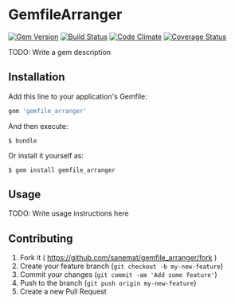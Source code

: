 # GemfileArranger

[![Gem Version](http://img.shields.io/gem/v/gemfile_arranger.svg?style=flat)](http://badge.fury.io/rb/gemfile_arranger)
[![Build Status](http://img.shields.io/travis/sanemat/gemfile_arranger/master.svg?style=flat)](https://travis-ci.org/sanemat/gemfile_arranger)
[![Code Climate](http://img.shields.io/codeclimate/github/sanemat/gemfile_arranger.svg?style=flat)](https://codeclimate.com/github/sanemat/gemfile_arranger)
[![Coverage Status](http://img.shields.io/coveralls/sanemat/gemfile_arranger/master.svg?style=flat)](https://coveralls.io/r/sanemat/gemfile_arranger)


TODO: Write a gem description

## Installation

Add this line to your application's Gemfile:

```ruby
gem 'gemfile_arranger'
```

And then execute:

    $ bundle

Or install it yourself as:

    $ gem install gemfile_arranger

## Usage

TODO: Write usage instructions here

## Contributing

1. Fork it ( https://github.com/sanemat/gemfile_arranger/fork )
2. Create your feature branch (`git checkout -b my-new-feature`)
3. Commit your changes (`git commit -am 'Add some feature'`)
4. Push to the branch (`git push origin my-new-feature`)
5. Create a new Pull Request
